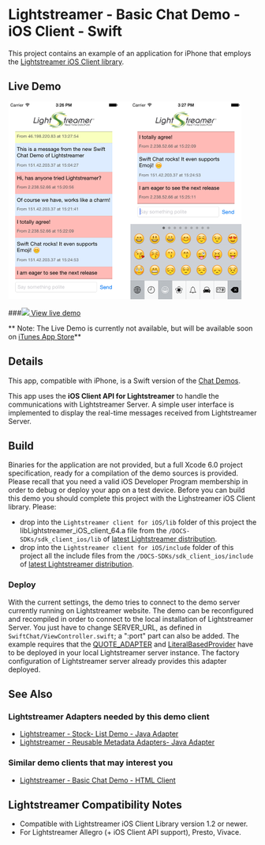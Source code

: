 # Lightstreamer - Basic Chat Demo - iOS Client - Swift

<!-- START DESCRIPTION lightstreamer-example-Chat-client-ios-swift -->

This project contains an example of an application for iPhone that employs the [Lightstreamer iOS Client library](http://www.lightstreamer.com/docs/client_ios_api/index.html).

## Live Demo


[![screenshot](screenshot_large.png)]()

###[![](http://demos.lightstreamer.com/site/img/play.png) View live demo]()

** Note: The Live Demo is currently not available, but will be available soon on [iTunes App Store](https://itunes.apple.com/us/genre/ios/id36?mt=8)**

## Details

This app, compatible with iPhone, is a Swift version of the [Chat Demos](https://github.com/Weswit/Lightstreamer-example-Chat-client-javascript).<br>

This app uses the <b>iOS Client API for Lightstreamer</b> to handle the communications with Lightstreamer Server. A simple user interface is implemented to display the real-time messages received from Lightstreamer Server.<br>

## Build

Binaries for the application are not provided, but a full Xcode 6.0 project specification, ready for a compilation of the demo sources is provided. Please recall that you need a valid iOS Developer Program membership in order to debug or deploy your app on a test device.
Before you can build this demo you should complete this project with the Lighstreamer iOS Client library. Please:

* drop into the `Lightstreamer client for iOS/lib` folder of this project the libLightstreamer_iOS_client_64.a file from the `/DOCS-SDKs/sdk_client_ios/lib` of [latest Lightstreamer distribution](http://www.lightstreamer.com/download).
* drop into the `Lightstreamer client for iOS/include` folder of this project all the include files from the `/DOCS-SDKs/sdk_client_ios/include` of [latest Lightstreamer distribution](http://www.lightstreamer.com/download).

### Deploy

With the current settings, the demo tries to connect to the demo server currently running on Lightstreamer website.
The demo can be reconfigured and recompiled in order to connect to the local installation of Lightstreamer Server. You just have to change SERVER_URL, as defined in `SwiftChat/ViewController.swift`; a ":port" part can also be added.
The example requires that the [QUOTE_ADAPTER](https://github.com/Weswit/Lightstreamer-example-Stocklist-adapter-java) and [LiteralBasedProvider](https://github.com/Weswit/Lightstreamer-example-ReusableMetadata-adapter-java) have to be deployed in your local Lightstreamer server instance. The factory configuration of Lightstreamer server already provides this adapter deployed.<br>

## See Also

### Lightstreamer Adapters needed by this demo client

* [Lightstreamer - Stock- List Demo - Java Adapter](https://github.com/Weswit/Lightstreamer-example-Stocklist-adapter-java)
* [Lightstreamer - Reusable Metadata Adapters- Java Adapter](https://github.com/Weswit/Lightstreamer-example-ReusableMetadata-adapter-java)

### Similar demo clients that may interest you

* [Lightstreamer - Basic Chat Demo - HTML Client](https://github.com/Weswit/Lightstreamer-example-Chat-client-javascript)

## Lightstreamer Compatibility Notes

* Compatible with Lightstreamer iOS Client Library version 1.2 or newer.
* For Lightstreamer Allegro (+ iOS Client API support), Presto, Vivace.
